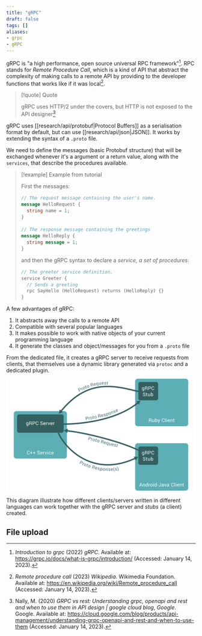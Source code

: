 ```yaml
---
title: "gRPC"
draft: false
tags: []
aliases:
- grpc
- gRPC
---
```


gRPC is "a high performance, open source universal RPC framework"[^grpcio].
RPC stands for *Remote Procedure Call*, which is a kind of API that abstract the complexity of making calls to a remote API by providing to the developer functions that works like if it was local[^wikipedia].

> [!quote] Quote
> 
> gRPC uses HTTP/2 under the covers, but HTTP is not exposed to the API designer[^googlecloud]

gRPC uses [[research/api/protobuf|Protocol Buffers]] as a serialisation format by default, but can use [[research/api/json|JSON]]. It works by extending the syntax of a `.proto` file.

We need to define the messages (basic Protobuf structure) that will be exchanged whenever it's a argument or a return value, along with the `services`, that describe the procedures available.

> [!example] Example from tutorial
>
> First the messages:
> ```protobuf
> // The request message containing the user's name.
> message HelloRequest {
>   string name = 1;
> }
> 
> // The response message containing the greetings
> message HelloReply {
>   string message = 1;
> }
> ```
>
> and then the gRPC syntax to declare a *service, a set of procedures*:
> ```protobuf
> // The greeter service definition.
> service Greeter {
>   // Sends a greeting
>   rpc SayHello (HelloRequest) returns (HelloReply) {}
> }
> ```

A few advantages of gRPC:
1. It abstracts away the calls to a remote API
2. Compatible with several popular languages
3. It makes possible to work with native objects of your current programming language
4. It generate the classes and object/messages for you from a `.proto` file

From the dedicated file, it creates a gRPC server to receive requests from clients, that themselves use a dynamic library generated via `protoc` and a dedicated plugin.

![Architecture of gRPC](research/api/grpc-architecture.svg)

This diagram illustrate how different clients/servers written in different languages can work together with the gRPC server and *stubs* (a client) created.

## File upload

[^grpcio]: _Introduction to grpc_ (2022) _gRPC_. Available at: https://grpc.io/docs/what-is-grpc/introduction/ (Accessed: January 14, 2023).
[^wikipedia]: _Remote procedure call_ (2023) _Wikipedia_. Wikimedia Foundation. Available at: https://en.wikipedia.org/wiki/Remote_procedure_call (Accessed: January 14, 2023).
[^googlecloud]: Nally, M. (2020) _GRPC vs rest: Understanding grpc, openapi and rest and when to use them in API design | google cloud blog_, _Google_. Google. Available at: https://cloud.google.com/blog/products/api-management/understanding-grpc-openapi-and-rest-and-when-to-use-them (Accessed: January 14, 2023).